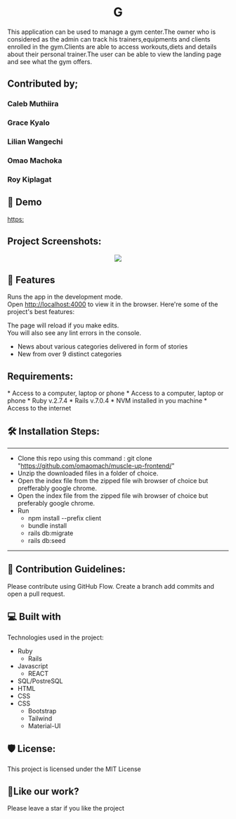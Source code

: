 # 
<h1 align="center">G</h1>

<!-- <p align="center"><img src="https://socialify.git.ci/Aimkeys-Sir/online-comm-frontend/image?descriptionEditable=This%20application%20can%20be%20used%20to%20access%20different%20varieties%20of%20online%20shops%20all%20under%20one%20roof%2C%20helping%20the%20customer%20for%20esier%20comparison%20and%20location%20of%20an%20item&font=Source%20Code%20Pro&language=1&name=1&pattern=Circuit%20Board&stargazers=1&theme=Light"></p> -->

This application can be used to manage a gym center.The owner who is considered as the admin can track his trainers,equipments and clients enrolled in the gym.Clients are able to access workouts,diets and details about their personal trainer.The user can be able to view the landing page and see what the gym offers.


<!-- <p align="center"><img src="https://img.shields.io/github/issues/Aimkeys-Sir/online-comm-frontend" alt="shields"><img src="https://img.shields.io/github/forks/Aimkeys-Sir/online-comm-frontend" alt="shields"><img src="https://img.shields.io/github/stars/Aimkeys-Sir/online-comm-frontend" alt="shields"><img src="https://img.shields.io/github/license/Aimkeys-Sir/online-comm-frontend" alt="shields"></p> -->

<h2>Contributed by;</h2>
<h3>Caleb Muthiira</h3>
<h3>Grace Kyalo</h3>
<h3>Lilian Wangechi</h3>
<h3>Omao Machoka</h3>
<h3>Roy Kiplagat</h3>



<h2>🚀 Demo</h2>

[https:](https:)

<h2>Project Screenshots:</h2>

<p align="center"><img src="https://github.com/omaomach/muscle-up-frontend/blob/main/Screenshot%20from%202022-11-25%2015-24-58.png?raw=true"></p>

<h2>🧐 Features</h2>

Runs the app in the development mode.\
Open [http://localhost:4000](http://localhost:4000) to view it in the browser.
Here're some of the project's best features:

The page will reload if you make edits.\
You will also see any lint errors in the console.
*   News about various categories delivered in form of stories
*   New from over 9 distinct categories

<h2>Requirements:</h2>
 * Access to a computer, laptop or phone 
 * Access to a computer, laptop or phone
 * Ruby v.2.7.4
 * Rails v.7.0.4
 * NVM installed in you machine
 * Access to the internet <br>

<h2>🛠️ Installation Steps:</h2>

 *****
 * Clone this repo using this command : git clone "https://github.com/omaomach/muscle-up-frontend/"
 * Unzip the downloaded files in a folder of choice.
 * Open the index file from the zipped file wih browser of choice but prefferably google chrome.
 * Open the index file from the zipped file wih browser of choice but preferably google chrome.
 * Run
    - npm install --prefix client
    - bundle install
    - rails db:migrate
    - rails db:seed
 *****

<h2>🍰 Contribution Guidelines:</h2>

Please contribute using GitHub Flow. Create a branch add commits and open a pull request.

<h2>💻 Built with</h2>

Technologies used in the project:

 * Ruby
    - Rails
 * Javascript
    - REACT
 * SQL/PostreSQL
 * HTML
 * CSS
 * CSS 
    - Bootstrap
    - Tailwind
    - Material-UI

<h2>🛡️ License:</h2>

This project is licensed under the MIT License

<h2>💖Like our work?</h2>

Please leave a star if you like the project